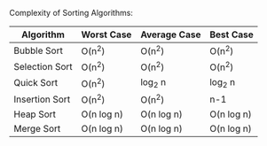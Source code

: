 Complexity of Sorting Algorithms:

| Algorithm | Worst Case | Average Case | Best Case |
| ---------- | ---------- | ---------- | ---------- |
| Bubble Sort | O(n<sup>2</sup>) | O(n<sup>2</sup>) | O(n<sup>2</sup>) |
| Selection Sort | O(n<sup>2</sup>) | O(n<sup>2</sup>) | O(n<sup>2</sup>) |
| Quick Sort | O(n<sup>2</sup>) | log<sub>2</sub> n | log<sub>2</sub> n |
| Insertion Sort | O(n<sup>2</sup>) | O(n<sup>2</sup>) | n-1 |
| Heap Sort | O(n log n) | O(n log n) | O(n log n) |
| Merge Sort | O(n log n) | O(n log n) | O(n log n) |
